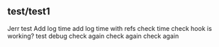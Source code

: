 ## test/test1
Jerr test
Add log time
add log time with refs
check time
check hook is working?
test debug
check again
check again
check again